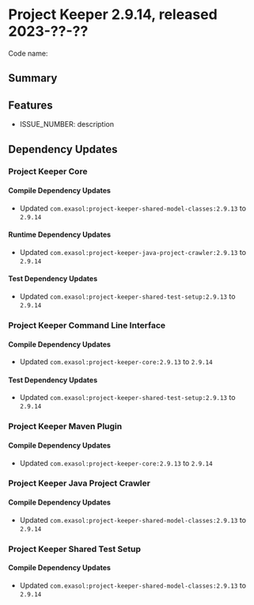 # Project Keeper 2.9.14, released 2023-??-??

Code name:

## Summary

## Features

* ISSUE_NUMBER: description

## Dependency Updates

### Project Keeper Core

#### Compile Dependency Updates

* Updated `com.exasol:project-keeper-shared-model-classes:2.9.13` to `2.9.14`

#### Runtime Dependency Updates

* Updated `com.exasol:project-keeper-java-project-crawler:2.9.13` to `2.9.14`

#### Test Dependency Updates

* Updated `com.exasol:project-keeper-shared-test-setup:2.9.13` to `2.9.14`

### Project Keeper Command Line Interface

#### Compile Dependency Updates

* Updated `com.exasol:project-keeper-core:2.9.13` to `2.9.14`

#### Test Dependency Updates

* Updated `com.exasol:project-keeper-shared-test-setup:2.9.13` to `2.9.14`

### Project Keeper Maven Plugin

#### Compile Dependency Updates

* Updated `com.exasol:project-keeper-core:2.9.13` to `2.9.14`

### Project Keeper Java Project Crawler

#### Compile Dependency Updates

* Updated `com.exasol:project-keeper-shared-model-classes:2.9.13` to `2.9.14`

### Project Keeper Shared Test Setup

#### Compile Dependency Updates

* Updated `com.exasol:project-keeper-shared-model-classes:2.9.13` to `2.9.14`
